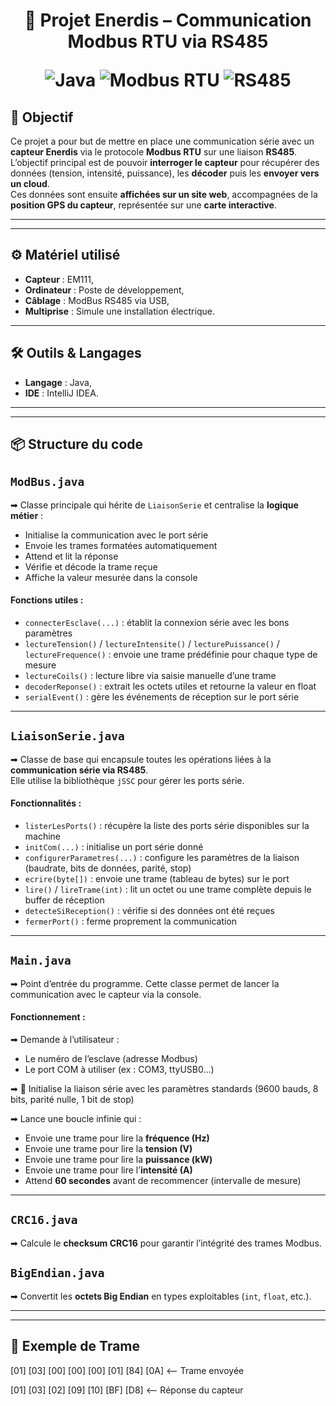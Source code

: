 <h1 align="center">🔌 Projet Enerdis – Communication Modbus RTU via RS485 


![Java](https://img.shields.io/badge/Java-white?style=for-the-badge&logo=java&logoColor=F57C00)
![Modbus RTU](https://img.shields.io/badge/Modbus%20RTU-Protocol-blue?style=for-the-badge)
![RS485](https://img.shields.io/badge/RS485-Serial-green?style=for-the-badge)

## 🎯 Objectif

Ce projet a pour but de mettre en place une communication série avec un **capteur Enerdis** via le protocole **Modbus RTU** sur une liaison **RS485**.  
L’objectif principal est de pouvoir **interroger le capteur** pour récupérer des données (tension, intensité, puissance), les **décoder** puis les **envoyer vers un cloud**.  
Ces données sont ensuite **affichées sur un site web**, accompagnées de la **position GPS du capteur**, représentée sur une **carte interactive**.

---
---

## ⚙️ Matériel utilisé

-  **Capteur** : EM111,
-  **Ordinateur** : Poste de développement,
-  **Câblage** : ModBus RS485 via USB,
-  **Multiprise** : Simule une installation électrique.
---

## 🛠️ Outils & Langages

-  **Langage** : Java,  
-  **IDE** : IntelliJ IDEA.

---
---

## 📦 Structure du code

## `ModBus.java`
➡ Classe principale qui hérite de `LiaisonSerie` et centralise la **logique métier** :
- Initialise la communication avec le port série
- Envoie les trames formatées automatiquement
- Attend et lit la réponse
- Vérifie et décode la trame reçue
- Affiche la valeur mesurée dans la console

#### Fonctions utiles :
- `connecterEsclave(...)` : établit la connexion série avec les bons paramètres
- `lectureTension()` / `lectureIntensite()` / `lecturePuissance()` / `lectureFrequence()` : envoie une trame prédéfinie pour chaque type de mesure
- `lectureCoils()` : lecture libre via saisie manuelle d’une trame
- `decoderReponse()` : extrait les octets utiles et retourne la valeur en float
- `serialEvent()` : gère les événements de réception sur le port série

---

## `LiaisonSerie.java`
➡ Classe de base qui encapsule toutes les opérations liées à la **communication série via RS485**.  
Elle utilise la bibliothèque `jSSC` pour gérer les ports série.

#### Fonctionnalités :
-  `listerLesPorts()` : récupère la liste des ports série disponibles sur la machine
-  `initCom(...)` : initialise un port série donné
-  `configurerParametres(...)` : configure les paramètres de la liaison (baudrate, bits de données, parité, stop)
-  `ecrire(byte[])` : envoie une trame (tableau de bytes) sur le port
-  `lire()` / `lireTrame(int)` : lit un octet ou une trame complète depuis le buffer de réception
-  `detecteSiReception()` : vérifie si des données ont été reçues
-  `fermerPort()` : ferme proprement la communication

---

## `Main.java`
➡ Point d’entrée du programme. Cette classe permet de lancer la communication avec le capteur via la console.

#### Fonctionnement :
➡ Demande à l’utilisateur :
   - Le numéro de l’esclave (adresse Modbus)
   - Le port COM à utiliser (ex : COM3, ttyUSB0…)

➡ 🔧 Initialise la liaison série avec les paramètres standards (9600 bauds, 8 bits, parité nulle, 1 bit de stop)

➡ Lance une boucle infinie qui :
   - Envoie une trame pour lire la **fréquence (Hz)**
   - Envoie une trame pour lire la **tension (V)**
   - Envoie une trame pour lire la **puissance (kW)**
   - Envoie une trame pour lire l’**intensité (A)**
   - Attend **60 secondes** avant de recommencer (intervalle de mesure)
  
---

## `CRC16.java`
➡ Calcule le **checksum CRC16** pour garantir l’intégrité des trames Modbus.

## `BigEndian.java`
➡ Convertit les **octets Big Endian** en types exploitables (`int`, `float`, etc.).



---
---

## 🔁 Exemple de Trame

[01] [03] [00] [00] [00] [01] [84] [0A]   <-- Trame envoyée

[01] [03] [02] [09] [10] [BF] [D8]  <-- Réponse du capteur
